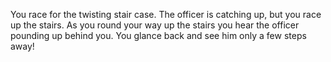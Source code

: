 You race for the twisting stair case. The officer is catching up,
but you race up the stairs. As you round your way up the stairs you
hear the officer pounding up behind you. You glance back and see
him only a few steps away!
